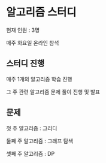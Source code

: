 # 알고리즘 스터디

현재 인원 : 3명

매주 화요일 온라인 참석


## __스터디 진행__

매주 1개의 알고리즘 학습 진행

그 주 관련 알고리즘 문제 풀이 진행 및 발표

## 문제

첫 주 알고리즘 : 그리디

둘째 주 알고리즘 : 그래프 탐색

셋째 주 알고리즘 : DP
